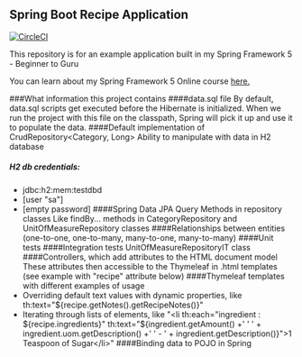 ## Spring Boot Recipe Application

[![CircleCI](https://circleci.com/gh/springframeworkguru/spring5-recipe-app.svg?style=svg)](https://circleci.com/gh/springframeworkguru/spring5-recipe-app)

This repository is for an example application built in my Spring Framework 5 - Beginner to Guru

You can learn about my Spring Framework 5 Online course [here.](https://go.springframework.guru/spring-framework-5-online-course)

###What information this project contains
####data.sql file
By default, data.sql scripts get executed before the Hibernate is initialized. When we run the project with this file on the classpath, Spring will pick it up and use it to populate the data.
####Default implementation of CrudRepository<Category, Long>
Ability to manipulate with data in H2 database
##### H2 db credentials:
 -  jdbc:h2:mem:testdbd
 -  [user "sa"]
 -  [empty password]
####Spring Data JPA Query Methods in repository classes
Like findBy... methods in CategoryRepository and UnitOfMeasureRepository classes
####Relationships between entities (one-to-one, one-to-many, many-to-one, many-to-many)
####Unit tests
####Integration tests
UnitOfMeasureRepositoryIT class
####Controllers, which add attributes to the HTML document model
These attributes then accessible to the Thymeleaf in .html templates 
(see example with "recipe" attribute below)
####Thymeleaf templates with different examples of usage
 - Overriding default text values with dynamic properties, like 
    th:text="${recipe.getNotes().getRecipeNotes()}"
 - Iterating through lists of elements, like
     "\<li th:each="ingredient : ${recipe.ingredients}"
                                        th:text="${ingredient.getAmount() +'
                                        ' ' + ingredient.uom.getDescription() +'
                                        ' - ' + ingredient.getDescription()}">1 Teaspoon of Sugar\</li\>"
####Binding data to POJO in Spring   